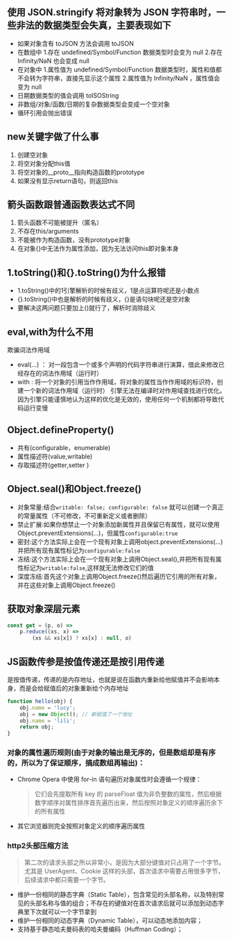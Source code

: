 ## 使用 JSON.stringify 将对象转为 JSON 字符串时，一些非法的数据类型会失真，主要表现如下
- 如果对象含有 toJSON 方法会调用 toJSON
- 在数组中
   1.存在 undefined/Symbol/Function 数据类型时会变为 null
   2.存在 Infinity/NaN 也会变成 null
- 在对象中
   1.属性值为 undefined/Symbol/Function 数据类型时，属性和值都不会转为字符串，直接先显示这个属性
   2.属性值为 Infinity/NaN ，属性值会变为 null
- 日期数据类型的值会调用 toISOString
- 非数组/对象/函数/日期的复杂数据类型会变成一个空对象
- 循环引用会抛出错误

## new关键字做了什么事
  1. 创建空对象
  2. 将空对象分配this值
  3. 将空对象的__proto__指向构造函数的prototype
  4. 如果没有显示return语句，则返回this

## 箭头函数跟普通函数表达式不同
  1. 箭头函数不可能被提升（匿名）
  2. 不存在this/arguments
  3. 不能被作为构造函数，没有prototype对象
  4. 在对象{}中无法作为属性添加，因为无法访问this即对象本身

## 1.toString()和{}.toString()为什么报错
- 1.toString()中的1引擎解析的时候有歧义，1是点运算符呢还是小数点
- {}.toString()中也是解析的时候有歧义，{}是语句块呢还是空对象
- 要解决这两问题只要加上()就行了，解析时消除歧义

## eval,with为什么不用
欺骗词法作用域
- eval(...) ： 对一段包含一个或多个声明的代码字符串进行演算，借此来修改已经存在的词法作用域（运行时）
- with : 将一个对象的引用当作作用域，将对象的属性当作作用域的标识符，创建一个新的词法作用域（运行时）
引擎无法在编译时对作用域查找进行优化。因为引擎只能谨慎地认为这样的优化是无效的，使用任何一个机制都将导致代码运行变慢

## Object.defineProperty()
- 共有(configurable，enumerable)
- 属性描述符(value,writable)
- 存取描述符(getter,setter )

## Object.seal()和Object.freeze()
- 对象常量:结合`writable: false; configurable: false` 就可以创建一个真正的常量属性（不可修改，不可重新定义或者删除）
- 禁止扩展:如果你想禁止一个对象添加新属性并且保留已有属性，就可以使用Object.preventExtensions(...)，但属性`configurable:true`
- 密封:这个方法实际上会在一个现有对象上调用object.preventExtensions(...)并把所有现有属性标记为`configurable:false`
- 冻结:这个方法实际上会在一个现有对象上调用Object.seal(),并把所有现有属性标记为`writable:false`,这样就无法修改它们的值
- 深度冻结:首先这个对象上调用Object.freeze()然后遍历它引用的所有对象，并在这些对象上调用Object.freeze()

## 获取对象深层元素
```javascript
const get = (p, o) =>
    p.reduce((xs, x) =>
        (xs && xs[x]) ? xs[x] : null, o)
```

## JS函数传参是按值传递还是按引用传递
是按值传递，传递的是内存地址，也就是说在函数内重新给他赋值并不会影响本身，而是会给赋值后的对象重新给个内存地址
```javascript
function hello(obj) {
    obj.name = 'lucy';
    obj = new Object(); // 新赋值了一个地址
    obj.name = 'lili';
    return obj;
}
```

### 对象的属性遍历规则(由于对象的输出是无序的，但是数组却是有序的，所以为了保证顺序，搞成数组再输出)：
- Chrome Opera 中使用 for-in 语句遍历对象属性时会遵循一个规律：
  > 它们会先提取所有 key 的 parseFloat 值为非负整数的属性，然后根据数字顺序对属性排序首先遍历出来，然后按照对象定义的顺序遍历余下的所有属性
- 其它浏览器则完全按照对象定义的顺序遍历属性

### http2头部压缩方法
> 第二次的请求头部之所以非常小，是因为大部分键值对只占用了一个字节。尤其是 UserAgent、Cookie 这样的头部，首次请求中需要占用很多字节，后续请求中都只需要一个字节。
- 维护一份相同的静态字典（Static Table），包含常见的头部名称，以及特别常见的头部名称与值的组合；不存在的键值对在首次请求后就可以添加到动态字典里下次就可以一个字节拿到
- 维护一份相同的动态字典（Dynamic Table），可以动态地添加内容；
- 支持基于静态哈夫曼码表的哈夫曼编码（Huffman Coding）；